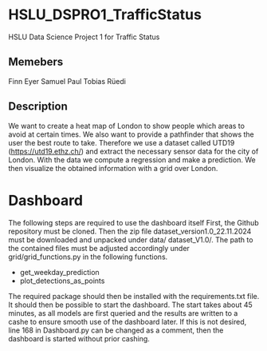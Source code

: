 # HSLU_DSPRO1_TrafficStatus
HSLU Data Science Project 1 for Traffic Status


## Memebers
Finn Eyer 
Samuel Paul
Tobias Rüedi

## Description
We want to create a heat map of London to show people which areas to avoid at certain times. We also want to provide a pathfinder that shows the user the best route to take.
Therefore we use a dataset called UTD19 (https://utd19.ethz.ch/) and extract the necessary sensor data for the city of London. With the data we compute a regression and make a prediction. 
We then visualize the obtained information with a grid over London.

# Dashboard
The following steps are required to use the dashboard itself
First, the Github repository must be cloned.
Then the zip file dataset_version1.0_22.11.2024 must be downloaded and unpacked under data/ dataset_V1.0/. The path to the contained files must be adjusted accordingly under grid/grid_functions.py in the following functions.
- get_weekday_prediction
- plot_detections_as_points

The required package should then be installed with the requirements.txt file. It should then be possible to start the dashboard.
The start takes about 45 minutes, as all models are first queried and the results are written to a cashe to ensure smooth use of the dashboard later.
If this is not desired, line 168 in Dashboard.py can be changed as a comment, then the dashboard is started without prior cashing.